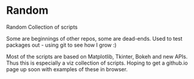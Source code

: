 # Random
Random Collection of scripts

Some are beginnings of other repos, some are dead-ends. Used to test packages out - using git to see how I grow :)

Most of the scripts are based on Matplotlib, Tkinter, Bokeh and new APIs. Thus this is especially a viz collection of scripts. Hoping to get a github.io page up soon with examples of these in browser.
